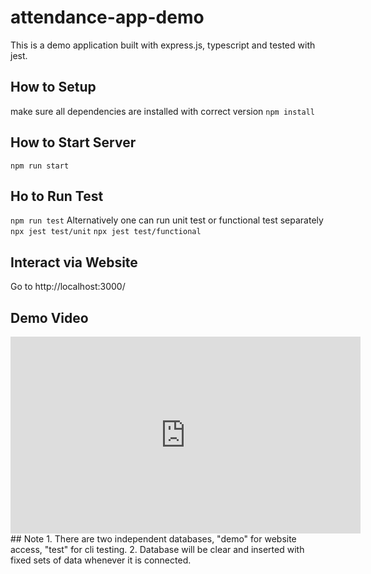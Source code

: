 # attendance-app-demo
This is a demo application built with express.js, typescript and tested with jest.
## How to Setup
make sure all dependencies are installed with correct version
```npm install```
## How to Start Server
```npm run start```
## Ho to Run Test
```npm run test```
Alternatively one can run unit test or functional test separately
```npx jest test/unit```
```npx jest test/functional```
## Interact via Website
Go to http://localhost:3000/ 
## Demo Video
<iframe width="560" height="315" src="https://youtu.be/m19Yiu3q9X4" frameborder="0" allowfullscreen></iframe>
## Note
1. There are two independent databases, "demo" for website access, "test" for cli testing.
2. Database will be clear and inserted with fixed sets of data whenever it is connected.

